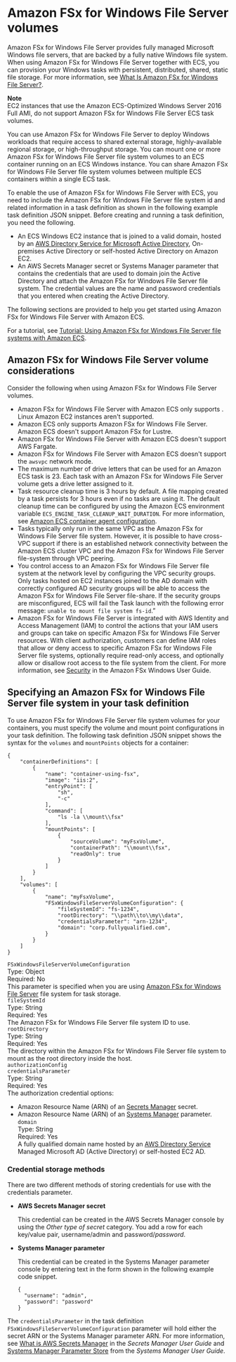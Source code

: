 # Amazon FSx for Windows File Server volumes<a name="wfsx-volumes"></a>

Amazon FSx for Windows File Server provides fully managed Microsoft Windows file servers, that are backed by a fully native Windows file system\. When using Amazon FSx for Windows File Server together with ECS, you can provision your Windows tasks with persistent, distributed, shared, static file storage\. For more information, see [What Is Amazon FSx for Windows File Server?](https://docs.aws.amazon.com/fsx/latest/WindowsGuide/what-is.html)\.

**Note**  
EC2 instances that use the Amazon ECS\-Optimized Windows Server 2016 Full AMI, do not support Amazon FSx for Windows File Server ECS task volumes\.

You can use Amazon FSx for Windows File Server to deploy Windows workloads that require access to shared external storage, highly\-available regional storage, or high\-throughput storage\. You can mount one or more Amazon FSx for Windows File Server file system volumes to an ECS container running on an ECS Windows instance\. You can share Amazon FSx for Windows File Server file system volumes between multiple ECS containers within a single ECS task\.

To enable the use of Amazon FSx for Windows File Server with ECS, you need to include the Amazon FSx for Windows File Server file system id and related information in a task definition as shown in the following example task definition JSON snippet\. Before creating and running a task definition, you need the following\.
+ An ECS Windows EC2 instance that is joined to a valid domain, hosted by an [AWS Directory Service for Microsoft Active Directory](https://docs.aws.amazon.com/directoryservice/latest/admin-guide/directory_microsoft_ad.html), On\-premises Active Directory or self\-hosted Active Directory on Amazon EC2\.
+ An AWS Secrets Manager secret or Systems Manager parameter that contains the credentials that are used to domain join the Active Directory and attach the Amazon FSx for Windows File Server file system\. The credential values are the name and password credentials that you entered when creating the Active Directory\.

The following sections are provided to help you get started using Amazon FSx for Windows File Server with Amazon ECS\.

For a tutorial, see [Tutorial: Using Amazon FSx for Windows File Server file systems with Amazon ECS](tutorial-wfsx-volumes.md)\.

## Amazon FSx for Windows File Server volume considerations<a name="wfsx-volume-considerations"></a>

Consider the following when using Amazon FSx for Windows File Server volumes\.
+ Amazon FSx for Windows File Server with Amazon ECS only supports [](ecs-optimized_windows_AMI.md#ecs-optimized-ami-windows)\. Linux Amazon EC2 instances aren't supported\.
+ Amazon ECS only supports Amazon FSx for Windows File Server\. Amazon ECS doesn't support Amazon FSx for Lustre\.
+ Amazon FSx for Windows File Server with Amazon ECS doesn't support AWS Fargate\.
+ Amazon FSx for Windows File Server with Amazon ECS doesn't support the `awsvpc` network mode\.
+ The maximum number of drive letters that can be used for an Amazon ECS task is 23\. Each task with an Amazon FSx for Windows File Server volume gets a drive letter assigned to it\.
+ Task resource cleanup time is 3 hours by default\. A file mapping created by a task persists for 3 hours even if no tasks are using it\. The default cleanup time can be configured by using the Amazon ECS environment variable `ECS_ENGINE_TASK_CLEANUP_WAIT_DURATION`\. For more information, see [Amazon ECS container agent configuration](ecs-agent-config.md)\.
+ Tasks typically only run in the same VPC as the Amazon FSx for Windows File Server file system\. However, it is possible to have cross\-VPC support if there is an established network connectivity between the Amazon ECS cluster VPC and the Amazon FSx for Windows File Server file\-system through VPC peering\.
+ You control access to an Amazon FSx for Windows File Server file system at the network level by configuring the VPC security groups\. Only tasks hosted on EC2 instances joined to the AD domain with correctly configured AD security groups will be able to access the Amazon FSx for Windows File Server file\-share\. If the security groups are misconfigured, ECS will fail the Task launch with the following error message: `unable to mount file system fs-id`\.” 
+ Amazon FSx for Windows File Server is integrated with AWS Identity and Access Management \(IAM\) to control the actions that your IAM users and groups can take on specific Amazon FSx for Windows File Server resources\. With client authorization, customers can define IAM roles that allow or deny access to specific Amazon FSx for Windows File Server file systems, optionally require read\-only access, and optionally allow or disallow root access to the file system from the client\. For more information, see [Security](https://docs.aws.amazon.com/fsx/latest/WindowsGuide/security.html) in the Amazon FSx Windows User Guide\.

## Specifying an Amazon FSx for Windows File Server file system in your task definition<a name="specify-wfsx-config"></a>

To use Amazon FSx for Windows File Server file system volumes for your containers, you must specify the volume and mount point configurations in your task definition\. The following task definition JSON snippet shows the syntax for the `volumes` and `mountPoints` objects for a container:

```
{
    "containerDefinitions": [
        {
            "name": "container-using-fsx",
            "image": "iis:2",
            "entryPoint": [
                "sh",
                "-c"
            ],
            "command": [
                "ls -la \\mount\\fsx"
            ],
            "mountPoints": [
                {
                    "sourceVolume": "myFsxVolume",
                    "containerPath": "\\mount\\fsx",
                    "readOnly": true
                }
            ]
        }
    ],
    "volumes": [
        {
            "name": "myFsxVolume",
            "FSxWindowsFileServerVolumeConfiguration": {
                "fileSystemId": "fs-1234",
                "rootDirectory": "\\path\\to\\my\\data",
                "credentialsParameter": "arn-1234",
                "domain": "corp.fullyqualified.com",
            }
        }
    ]
}
```

`FSxWindowsFileServerVolumeConfiguration`  
Type: Object  
Required: No  
This parameter is specified when you are using [Amazon FSx for Windows File Server](https://docs.aws.amazon.com/fsx/latest/WindowsGuide/what-is.html) file system for task storage\.    
`fileSystemId`  
Type: String  
Required: Yes  
The Amazon FSx for Windows File Server file system ID to use\.  
`rootDirectory`  
Type: String  
Required: Yes  
The directory within the Amazon FSx for Windows File Server file system to mount as the root directory inside the host\.  
`authorizationConfig`    
`credentialsParameter`  
Type: String  
Required: Yes  
The authorization credential options:  
+ Amazon Resource Name \(ARN\) of an [Secrets Manager](https://docs.aws.amazon.com/secretsmanager) secret\.
+ Amazon Resource Name \(ARN\) of an [Systems Manager](https://docs.aws.amazon.com/systems-manager/latest/userguide/integration-ps-secretsmanager.html) parameter\.  
`domain`  
Type: String  
Required: Yes  
A fully qualified domain name hosted by an [AWS Directory Service](https://docs.aws.amazon.com/directoryservice/latest/admin-guide/directory_microsoft_ad.html) Managed Microsoft AD \(Active Directory\) or self\-hosted EC2 AD\.

### Credential storage methods<a name="creds"></a>

There are two different methods of storing credentials for use with the credentials parameter\.
+ **AWS Secrets Manager secret**

  This credential can be created in the AWS Secrets Manager console by using the *Other type of secret* category\. You add a row for each key/value pair, username/admin and password/*password*\.
+ **Systems Manager parameter**

  This credential can be created in the Systems Manager parameter console by entering text in the form shown in the following example code snippet\.

  ```
  {
    "username": "admin",
    "password": "password"
  }
  ```

The `credentialsParameter` in the task definition `FSxWindowsFileServerVolumeConfiguration` parameter will hold either the secret ARN or the Systems Manager parameter ARN\. For more information, see [What is AWS Secrets Manager](https://docs.aws.amazon.com/secretsmanager/latest/userguide/intro.html) in the *Secrets Manager User Guide* and [Systems Manager Parameter Store](https://docs.aws.amazon.com/systems-manager/latest/userguide/systems-manager-parameter-store.html) from the *Systems Manager User Guide*\.
